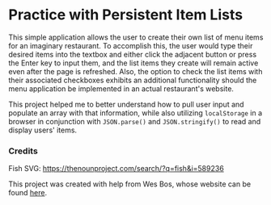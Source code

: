 # Practice with Persistent Item Lists

This simple application allows the user to create their own list of menu items for an imaginary restaurant. To accomplish this, the user would type their desired items into the textbox and either click the adjacent button or press the Enter key to input them, and the list items they create will remain active even after the page is refreshed. Also, the option to check the list items with their associated checkboxes exhibits an additional functionality should the menu application be implemented in an actual restaurant's website.

This project helped me to better understand how to pull user input and populate an array with that information, while also utilizing ```localStorage``` in a browser in conjunction with ```JSON.parse()``` and ```JSON.stringify()``` to read and display users' items.

### Credits

Fish SVG: https://thenounproject.com/search/?q=fish&i=589236

This project was created with help from Wes Bos, whose website can be found [here](https://wesbos.com/).